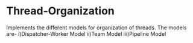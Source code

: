 # Thread-Organization
Implements the different models for organization of threads. The models are-
i)Dispatcher-Worker Model
ii)Team Model
iii)Pipeline Model
